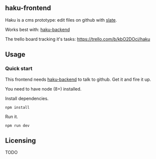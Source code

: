 haku-frontend
-------------

Haku is a cms prototype: edit files on github with [slate](https://github.com/ianstormtaylor/slate).

Works best with: [haku-backend](https://github.com/orbiting/haku-backend)

The trello board tracking it's tasks: https://trello.com/b/kbO2DOci/haku


## Usage

### Quick start
This frontend needs [haku-backend](https://github.com/orbiting/haku-backend) to talk to github. Get it and fire it up.

You need to have node (8+) installed.

Install dependencies.
```
npm install
```

Run it.
```
npm run dev
```

## Licensing
TODO
